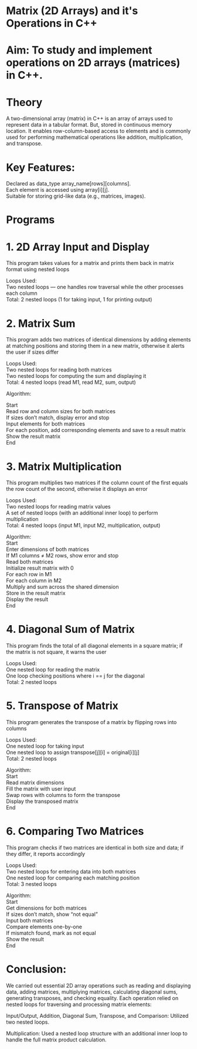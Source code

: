 # Matrix (2D Arrays) and it's Operations in C++
# Aim: To study and implement operations on 2D arrays (matrices) in C++.

# Theory
A two-dimensional array (matrix) in C++ is an array of arrays used to represent data in a tabular format. But, stored in continuous memory location. It enables row-column-based access to elements and is commonly used for performing mathematical operations like addition, multiplication, and transpose.

# Key Features:
Declared as data_type array_name[rows][columns].  
Each element is accessed using array[i][j].  
Suitable for storing grid-like data (e.g., matrices, images).  

# Programs
# 1. 2D Array Input and Display
This program takes values for a matrix and prints them back in matrix format using nested loops

Loops Used:  
Two nested loops — one handles row traversal while the other processes each column  
Total: 2 nested loops (1 for taking input, 1 for printing output)  

# 2. Matrix Sum
This program adds two matrices of identical dimensions by adding elements at matching positions and storing them in a new matrix, otherwise it alerts the user if sizes differ

Loops Used:  
Two nested loops for reading both matrices  
Two nested loops for computing the sum and displaying it  
Total: 4 nested loops (read M1, read M2, sum, output)  

Algorithm:

Start  
Read row and column sizes for both matrices  
If sizes don’t match, display error and stop  
Input elements for both matrices  
For each position, add corresponding elements and save to a result matrix  
Show the result matrix  
End

# 3. Matrix Multiplication
This program multiplies two matrices if the column count of the first equals the row count of the second, otherwise it displays an error

Loops Used:  
Two nested loops for reading matrix values  
A set of nested loops (with an additional inner loop) to perform multiplication  
Total: 4 nested loops (input M1, input M2, multiplication, output)

Algorithm:  
Start  
Enter dimensions of both matrices  
If M1 columns ≠ M2 rows, show error and stop  
Read both matrices  
Initialize result matrix with 0  
For each row in M1  
For each column in M2  
Multiply and sum across the shared dimension  
Store in the result matrix  
Display the result  
End  

# 4. Diagonal Sum of Matrix  
This program finds the total of all diagonal elements in a square matrix; if the matrix is not square, it warns the user  

Loops Used:  
One nested loop for reading the matrix  
One loop checking positions where i == j for the diagonal  
Total: 2 nested loops  

# 5. Transpose of Matrix
This program generates the transpose of a matrix by flipping rows into columns

Loops Used:  
One nested loop for taking input  
One nested loop to assign transpose[j][i] = original[i][j]  
Total: 2 nested loops  

Algorithm:  
Start  
Read matrix dimensions  
Fill the matrix with user input  
Swap rows with columns to form the transpose  
Display the transposed matrix  
End  

# 6. Comparing Two Matrices
This program checks if two matrices are identical in both size and data; if they differ, it reports accordingly

Loops Used:  
Two nested loops for entering data into both matrices  
One nested loop for comparing each matching position  
Total: 3 nested loops  

Algorithm:  
Start  
Get dimensions for both matrices  
If sizes don’t match, show “not equal”  
Input both matrices  
Compare elements one-by-one  
If mismatch found, mark as not equal  
Show the result  
End  


# Conclusion:
We carried out essential 2D array operations such as reading and displaying data, adding matrices, multiplying matrices, calculating diagonal sums, generating transposes, and checking equality. Each operation relied on nested loops for traversing and processing matrix elements:

Input/Output, Addition, Diagonal Sum, Transpose, and Comparison: Utilized two nested loops.

Multiplication: Used a nested loop structure with an additional inner loop to handle the full matrix product calculation.
